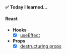 #### ✅ Today I learned...

#### React
- **Hooks**
    - [X] [useEffect](https://github.com/waisbek/til/tree/feature/react/react/hook-use-effect)

- **Props**
    - [X] [destructuring props](https://reactjs.org/docs/hooks-effect.html)

